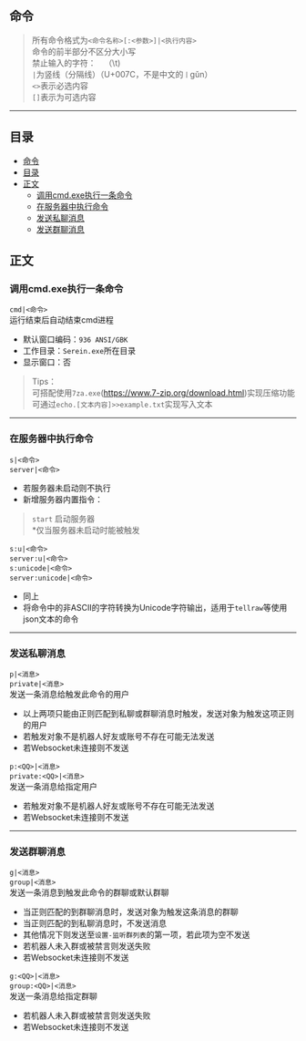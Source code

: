## 命令
> 所有命令格式为``<命令名称>[:<参数>]|<执行内容>``  
命令的前半部分不区分大小写   
禁止输入的字符：``	``（\t)  
``|``为竖线（分隔线）（U+007C，不是中文的``丨``gǔn）  
``<>``表示必选内容   
``[]``表示为可选内容 
  
---

## 目录
- [命令](#命令)
- [目录](#目录)
- [正文](#正文)
  - [调用cmd.exe执行一条命令](#调用cmdexe执行一条命令)
  - [在服务器中执行命令](#在服务器中执行命令)
  - [发送私聊消息](#发送私聊消息)
  - [发送群聊消息](#发送群聊消息)

## 正文

### 调用cmd.exe执行一条命令   
``cmd|<命令>``   
运行结束后自动结束cmd进程
- 默认窗口编码：``936 ANSI/GBK``  
- 工作目录：``Serein.exe``所在目录  
- 显示窗口：否  

>Tips：  
 可搭配使用``7za.exe``(https://www.7-zip.org/download.html)实现压缩功能  
 可通过``echo.[文本内容]>>example.txt``实现写入文本
  
---
### 在服务器中执行命令
``s|<命令>``   
``server|<命令>``   
- 若服务器未启动则不执行 
- 新增服务器内置指令：  
> ``start`` 启动服务器  
*仅当服务器未启动时能被触发  

``s:u|<命令>``    
``server:u|<命令>``  
``s:unicode|<命令>``     
``server:unicode|<命令>``  
- 同上
- 将命令中的非ASCII的字符转换为Unicode字符输出，适用于`tellraw`等使用json文本的命令

---
### 发送私聊消息
``p|<消息>``  
``private|<消息>``  
发送一条消息给触发此命令的用户
- 以上两项只能由正则匹配到私聊或群聊消息时触发，发送对象为触发这项正则的用户
- 若触发对象不是机器人好友或账号不存在可能无法发送
- 若Websocket未连接则不发送  


``p:<QQ>|<消息>``  
``private:<QQ>|<消息>``  
发送一条消息给指定用户
- 若触发对象不是机器人好友或账号不存在可能无法发送
- 若Websocket未连接则不发送

---
### 发送群聊消息
``g|<消息>``  
``group|<消息>``  
发送一条消息到触发此命令的群聊或默认群聊
- 当正则匹配的到群聊消息时，发送对象为触发这条消息的群聊
- 当正则匹配的到私聊消息时，不发送消息
- 其他情况下则发送至``设置-监听群列表``的第一项，若此项为空不发送
- 若机器人未入群或被禁言则发送失败
- 若Websocket未连接则不发送

``g:<QQ>|<消息>``  
``group:<QQ>|<消息>``  
发送一条消息给指定群聊
- 若机器人未入群或被禁言则发送失败
- 若Websocket未连接则不发送

